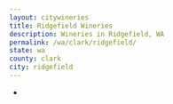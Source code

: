 ```yaml
---
layout: citywineries
title: Ridgefield Wineries
description: Wineries in Ridgefield, WA
permalink: /wa/clark/ridgefield/
state: wa
county: clark
city: ridgefield
---
```

-
